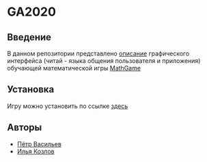 ﻿# GA2020## ВведениеВ данном репозитории представлено [описание](https://github.com/ik6cgsg/GA2020/blob/NLSL/UISpec.md) графического интерфейса (читай - языка общения пользователя и приложения) обучающей математической игры [MathGame](https://github.com/ik6cgsg/MathGame)## УстановкаИгру можно установить по ссылке [здесь](https://github.com/ik6cgsg/MathGame/releases)## Авторы- [Пётр Васильев](https://github.com/pv6)- [Илья Козлов](https://github.com/ik6cgsg) 